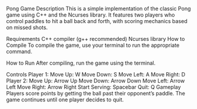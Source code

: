 Pong Game
Description
This is a simple implementation of the classic Pong game using C++ and the Ncurses library. It features two players who control paddles to hit a ball back and forth, with scoring mechanics based on missed shots.

Requirements
C++ compiler (g++ recommended)
Ncurses library
How to Compile
To compile the game, use your terminal to run the appropriate command.

How to Run
After compiling, run the game using the terminal.

Controls
Player 1:
Move Up: W
Move Down: S
Move Left: A
Move Right: D
Player 2:
Move Up: Arrow Up
Move Down: Arrow Down
Move Left: Arrow Left
Move Right: Arrow Right
Start Serving: Spacebar
Quit: Q
Gameplay
Players score points by getting the ball past their opponent’s paddle. The game continues until one player decides to quit.
